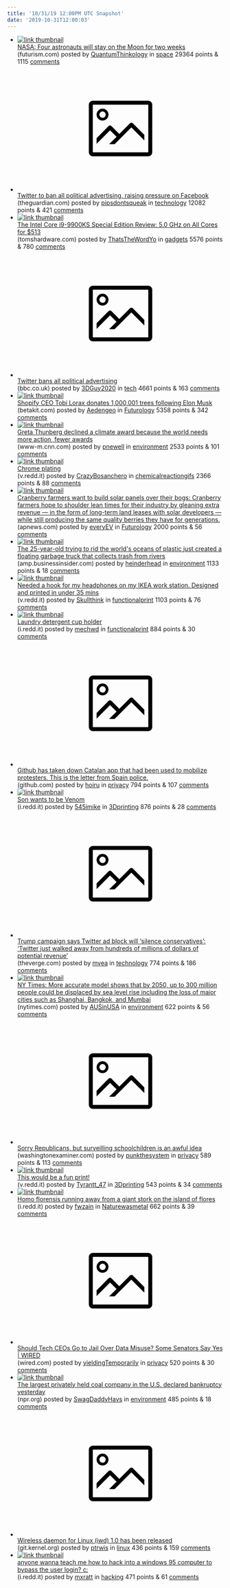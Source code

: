 ```yaml
---
title: '10/31/19 12:00PM UTC Snapshot'
date: '2019-10-31T12:00:03'
---
```

<ul>
<li><a href='https://futurism.com/the-byte/nasa-moon-visitors-stay-longer-apollo'><img src='https://b.thumbs.redditmedia.com/6pkgYp32uVC_P1nejsLKw79ZST81CWbyc8R--VvOCLU.jpg' alt='link thumbnail'></a><div><div class='linkTitle'><a href='https://futurism.com/the-byte/nasa-moon-visitors-stay-longer-apollo'>NASA: Four astronauts will stay on the Moon for two weeks</a></div>(futurism.com) posted by <a href='https://www.reddit.com/user/QuantumThinkology'>QuantumThinkology</a> in <a href='https://www.reddit.com/r/space'>space</a> 29364 points & 1115 <a href='https://www.reddit.com/r/space/comments/dpe4tv/nasa_four_astronauts_will_stay_on_the_moon_for/'>comments</a></div></li>

<li><a href='https://www.theguardian.com/technology/2019/oct/30/twitter-ban-political-advertising-us-election?CMP=Share_AndroidApp_reddit_is_fun'><svg version='1.1' viewBox='-34 -14 104 64' preserveAspectRatio='xMidYMid meet' xmlns='http://www.w3.org/2000/svg' xmlns:xlink='http://www.w3.org/1999/xlink'>
    <title>link thumbnail</title>
    <path d='M32,4H4A2,2,0,0,0,2,6V30a2,2,0,0,0,2,2H32a2,2,0,0,0,2-2V6A2,2,0,0,0,32,4ZM4,30V6H32V30Z'></path>
    <path d='M8.92,14a3,3,0,1,0-3-3A3,3,0,0,0,8.92,14Zm0-4.6A1.6,1.6,0,1,1,7.33,11,1.6,1.6,0,0,1,8.92,9.41Z'></path>
    <path d='M22.78,15.37l-5.4,5.4-4-4a1,1,0,0,0-1.41,0L5.92,22.9v2.83l6.79-6.79L16,22.18l-3.75,3.75H15l8.45-8.45L30,24V21.18l-5.81-5.81A1,1,0,0,0,22.78,15.37Z'></path>
</svg></a><div><div class='linkTitle'><a href='https://www.theguardian.com/technology/2019/oct/30/twitter-ban-political-advertising-us-election?CMP=Share_AndroidApp_reddit_is_fun'>Twitter to ban all political advertising, raising pressure on Facebook</a></div>(theguardian.com) posted by <a href='https://www.reddit.com/user/pipsdontsqueak'>pipsdontsqueak</a> in <a href='https://www.reddit.com/r/technology'>technology</a> 12082 points & 421 <a href='https://www.reddit.com/r/technology/comments/dpc29v/twitter_to_ban_all_political_advertising_raising/'>comments</a></div></li>

<li><a href='https://www.tomshardware.com/reviews/intel-core-i9-9900ks-special-edition-review'><img src='https://b.thumbs.redditmedia.com/Mh4r89RbyBP741DdonEi8FmtFW81MYP05j4CjmMJf_E.jpg' alt='link thumbnail'></a><div><div class='linkTitle'><a href='https://www.tomshardware.com/reviews/intel-core-i9-9900ks-special-edition-review'>The Intel Core i9-9900KS Special Edition Review: 5.0 GHz on All Cores for $513</a></div>(tomshardware.com) posted by <a href='https://www.reddit.com/user/ThatsTheWordYo'>ThatsTheWordYo</a> in <a href='https://www.reddit.com/r/gadgets'>gadgets</a> 5576 points & 780 <a href='https://www.reddit.com/r/gadgets/comments/dp6fv0/the_intel_core_i99900ks_special_edition_review_50/'>comments</a></div></li>

<li><a href='https://www.bbc.co.uk/news/world-us-canada-50243306'><svg version='1.1' viewBox='-34 -14 104 64' preserveAspectRatio='xMidYMid meet' xmlns='http://www.w3.org/2000/svg' xmlns:xlink='http://www.w3.org/1999/xlink'>
    <title>link thumbnail</title>
    <path d='M32,4H4A2,2,0,0,0,2,6V30a2,2,0,0,0,2,2H32a2,2,0,0,0,2-2V6A2,2,0,0,0,32,4ZM4,30V6H32V30Z'></path>
    <path d='M8.92,14a3,3,0,1,0-3-3A3,3,0,0,0,8.92,14Zm0-4.6A1.6,1.6,0,1,1,7.33,11,1.6,1.6,0,0,1,8.92,9.41Z'></path>
    <path d='M22.78,15.37l-5.4,5.4-4-4a1,1,0,0,0-1.41,0L5.92,22.9v2.83l6.79-6.79L16,22.18l-3.75,3.75H15l8.45-8.45L30,24V21.18l-5.81-5.81A1,1,0,0,0,22.78,15.37Z'></path>
</svg></a><div><div class='linkTitle'><a href='https://www.bbc.co.uk/news/world-us-canada-50243306'>Twitter bans all political advertising</a></div>(bbc.co.uk) posted by <a href='https://www.reddit.com/user/3DGuy2020'>3DGuy2020</a> in <a href='https://www.reddit.com/r/tech'>tech</a> 4661 points & 163 <a href='https://www.reddit.com/r/tech/comments/dpc9ey/twitter_bans_all_political_advertising/'>comments</a></div></li>

<li><a href='https://betakit.com/shopify-ceo-tobi-lutke-to-donate-1000001-trees-following-one-million-customer-milestone/'><img src='https://b.thumbs.redditmedia.com/XN1ucR1_y_HQg19mVOclGh8K0-SQXdXzFtsmqxpc1_A.jpg' alt='link thumbnail'></a><div><div class='linkTitle'><a href='https://betakit.com/shopify-ceo-tobi-lutke-to-donate-1000001-trees-following-one-million-customer-milestone/'>Shopify CEO Tobi Lorax donates 1,000,001 trees following Elon Musk</a></div>(betakit.com) posted by <a href='https://www.reddit.com/user/Aedengeo'>Aedengeo</a> in <a href='https://www.reddit.com/r/Futurology'>Futurology</a> 5358 points & 342 <a href='https://www.reddit.com/r/Futurology/comments/dpgul5/shopify_ceo_tobi_lorax_donates_1000001_trees/'>comments</a></div></li>

<li><a href='https://www-m.cnn.com/2019/10/29/world/greta-thunberg-nordic-award-decline-trnd/index.html'><img src='https://b.thumbs.redditmedia.com/RM7VccfN5UpLpP-33-eiWtfy2tik3eR2p-oM2eKBi4A.jpg' alt='link thumbnail'></a><div><div class='linkTitle'><a href='https://www-m.cnn.com/2019/10/29/world/greta-thunberg-nordic-award-decline-trnd/index.html'>Greta Thunberg declined a climate award because the world needs more action, fewer awards</a></div>(www-m.cnn.com) posted by <a href='https://www.reddit.com/user/pnewell'>pnewell</a> in <a href='https://www.reddit.com/r/environment'>environment</a> 2533 points & 101 <a href='https://www.reddit.com/r/environment/comments/dp6dfs/greta_thunberg_declined_a_climate_award_because/'>comments</a></div></li>

<li><a href='https://v.redd.it/2xq1wvhsopv31'><img src='https://b.thumbs.redditmedia.com/iTn-lg7RPqMvcDlmDspqV290pbkRA6_Rp2hB95ogZYE.jpg' alt='link thumbnail'></a><div><div class='linkTitle'><a href='https://v.redd.it/2xq1wvhsopv31'>Chrome plating</a></div>(v.redd.it) posted by <a href='https://www.reddit.com/user/CrazyBosanchero'>CrazyBosanchero</a> in <a href='https://www.reddit.com/r/chemicalreactiongifs'>chemicalreactiongifs</a> 2366 points & 88 <a href='https://www.reddit.com/r/chemicalreactiongifs/comments/dp9qof/chrome_plating/'>comments</a></div></li>

<li><a href='https://apnews.com/6bbb08841ba14027825f0c9992307203'><img src='https://b.thumbs.redditmedia.com/mFt9Hb5nhGPFDh8GNq_vwKqxoulMncdeSOrBW181rGc.jpg' alt='link thumbnail'></a><div><div class='linkTitle'><a href='https://apnews.com/6bbb08841ba14027825f0c9992307203'>Cranberry farmers want to build solar panels over their bogs: Cranberry farmers hope to shoulder lean times for their industry by gleaning extra revenue — in the form of long-term land leases with solar developers — while still producing the same quality berries they have for generations.</a></div>(apnews.com) posted by <a href='https://www.reddit.com/user/everyEV'>everyEV</a> in <a href='https://www.reddit.com/r/Futurology'>Futurology</a> 2000 points & 56 <a href='https://www.reddit.com/r/Futurology/comments/dpaqa1/cranberry_farmers_want_to_build_solar_panels_over/'>comments</a></div></li>

<li><a href='https://amp.businessinsider.com/ocean-cleanup-device-catches-plastic-in-rivers-2019-10'><img src='https://b.thumbs.redditmedia.com/pdhvF3Q2BHD6-bKVJUgqVhJPT2lchJ1MBnLAeTL6p-Y.jpg' alt='link thumbnail'></a><div><div class='linkTitle'><a href='https://amp.businessinsider.com/ocean-cleanup-device-catches-plastic-in-rivers-2019-10'>The 25-year-old trying to rid the world's oceans of plastic just created a floating garbage truck that collects trash from rivers</a></div>(amp.businessinsider.com) posted by <a href='https://www.reddit.com/user/heinderhead'>heinderhead</a> in <a href='https://www.reddit.com/r/environment'>environment</a> 1133 points & 18 <a href='https://www.reddit.com/r/environment/comments/dp8zxl/the_25yearold_trying_to_rid_the_worlds_oceans_of/'>comments</a></div></li>

<li><a href='https://v.redd.it/xsy9mf4supv31'><img src='https://b.thumbs.redditmedia.com/QW-j3wYOv6T0xF7yUUzJmh2bqr30uDotK0e8OyWmXEA.jpg' alt='link thumbnail'></a><div><div class='linkTitle'><a href='https://v.redd.it/xsy9mf4supv31'>Needed a hook for my headphones on my IKEA work station. Designed and printed in under 35 mins</a></div>(v.redd.it) posted by <a href='https://www.reddit.com/user/Skullthink'>Skullthink</a> in <a href='https://www.reddit.com/r/functionalprint'>functionalprint</a> 1103 points & 76 <a href='https://www.reddit.com/r/functionalprint/comments/dpa4ha/needed_a_hook_for_my_headphones_on_my_ikea_work/'>comments</a></div></li>

<li><a href='https://i.redd.it/7egxp6i1vrv31.png'><img src='https://b.thumbs.redditmedia.com/S8Ze4TLY1MTqjOSfoiyVW9RfWq_1nwC63mSAQ_FA1xQ.jpg' alt='link thumbnail'></a><div><div class='linkTitle'><a href='https://i.redd.it/7egxp6i1vrv31.png'>Laundry detergent cup holder</a></div>(i.redd.it) posted by <a href='https://www.reddit.com/user/mechwd'>mechwd</a> in <a href='https://www.reddit.com/r/functionalprint'>functionalprint</a> 884 points & 30 <a href='https://www.reddit.com/r/functionalprint/comments/dpfr9c/laundry_detergent_cup_holder/'>comments</a></div></li>

<li><a href='https://github.com/github/gov-takedowns/blob/master/Spain/2019/2019-10-23-GuardiaCivil.md'><svg version='1.1' viewBox='-34 -14 104 64' preserveAspectRatio='xMidYMid meet' xmlns='http://www.w3.org/2000/svg' xmlns:xlink='http://www.w3.org/1999/xlink'>
    <title>link thumbnail</title>
    <path d='M32,4H4A2,2,0,0,0,2,6V30a2,2,0,0,0,2,2H32a2,2,0,0,0,2-2V6A2,2,0,0,0,32,4ZM4,30V6H32V30Z'></path>
    <path d='M8.92,14a3,3,0,1,0-3-3A3,3,0,0,0,8.92,14Zm0-4.6A1.6,1.6,0,1,1,7.33,11,1.6,1.6,0,0,1,8.92,9.41Z'></path>
    <path d='M22.78,15.37l-5.4,5.4-4-4a1,1,0,0,0-1.41,0L5.92,22.9v2.83l6.79-6.79L16,22.18l-3.75,3.75H15l8.45-8.45L30,24V21.18l-5.81-5.81A1,1,0,0,0,22.78,15.37Z'></path>
</svg></a><div><div class='linkTitle'><a href='https://github.com/github/gov-takedowns/blob/master/Spain/2019/2019-10-23-GuardiaCivil.md'>Github has taken down Catalan app that had been used to mobilize protesters. This is the letter from Spain police.</a></div>(github.com) posted by <a href='https://www.reddit.com/user/hoiru'>hoiru</a> in <a href='https://www.reddit.com/r/privacy'>privacy</a> 794 points & 107 <a href='https://www.reddit.com/r/privacy/comments/dpbobl/github_has_taken_down_catalan_app_that_had_been/'>comments</a></div></li>

<li><a href='https://i.redd.it/7mn051dawsv31.jpg'><img src='https://b.thumbs.redditmedia.com/13cG13R1NHF_X_d8R7jpKDyFhRwbxoR161Ko2CV-Oak.jpg' alt='link thumbnail'></a><div><div class='linkTitle'><a href='https://i.redd.it/7mn051dawsv31.jpg'>Son wants to be Venom</a></div>(i.redd.it) posted by <a href='https://www.reddit.com/user/545imike'>545imike</a> in <a href='https://www.reddit.com/r/3Dprinting'>3Dprinting</a> 876 points & 28 <a href='https://www.reddit.com/r/3Dprinting/comments/dpiafq/son_wants_to_be_venom/'>comments</a></div></li>

<li><a href='https://www.theverge.com/2019/10/30/20940840/donald-trump-twitter-facebook-political-ads-ban-ron-wyden'><svg version='1.1' viewBox='-34 -14 104 64' preserveAspectRatio='xMidYMid meet' xmlns='http://www.w3.org/2000/svg' xmlns:xlink='http://www.w3.org/1999/xlink'>
    <title>link thumbnail</title>
    <path d='M32,4H4A2,2,0,0,0,2,6V30a2,2,0,0,0,2,2H32a2,2,0,0,0,2-2V6A2,2,0,0,0,32,4ZM4,30V6H32V30Z'></path>
    <path d='M8.92,14a3,3,0,1,0-3-3A3,3,0,0,0,8.92,14Zm0-4.6A1.6,1.6,0,1,1,7.33,11,1.6,1.6,0,0,1,8.92,9.41Z'></path>
    <path d='M22.78,15.37l-5.4,5.4-4-4a1,1,0,0,0-1.41,0L5.92,22.9v2.83l6.79-6.79L16,22.18l-3.75,3.75H15l8.45-8.45L30,24V21.18l-5.81-5.81A1,1,0,0,0,22.78,15.37Z'></path>
</svg></a><div><div class='linkTitle'><a href='https://www.theverge.com/2019/10/30/20940840/donald-trump-twitter-facebook-political-ads-ban-ron-wyden'>Trump campaign says Twitter ad block will ‘silence conservatives’: ‘Twitter just walked away from hundreds of millions of dollars of potential revenue’</a></div>(theverge.com) posted by <a href='https://www.reddit.com/user/mvea'>mvea</a> in <a href='https://www.reddit.com/r/technology'>technology</a> 774 points & 186 <a href='https://www.reddit.com/r/technology/comments/dpefi5/trump_campaign_says_twitter_ad_block_will_silence/'>comments</a></div></li>

<li><a href='https://www.nytimes.com/interactive/2019/10/29/climate/coastal-cities-underwater.html'><img src='https://a.thumbs.redditmedia.com/DKOl3d2n2SWWWLJoLwDHkuXqP_g1R_nHY_NiCLv-iP0.jpg' alt='link thumbnail'></a><div><div class='linkTitle'><a href='https://www.nytimes.com/interactive/2019/10/29/climate/coastal-cities-underwater.html'>NY Times: More accurate model shows that by 2050, up to 300 million people could be displaced by sea level rise including the loss of major cities such as Shanghai, Bangkok, and Mumbai</a></div>(nytimes.com) posted by <a href='https://www.reddit.com/user/AUSinUSA'>AUSinUSA</a> in <a href='https://www.reddit.com/r/environment'>environment</a> 622 points & 56 <a href='https://www.reddit.com/r/environment/comments/dp5qfp/ny_times_more_accurate_model_shows_that_by_2050/'>comments</a></div></li>

<li><a href='https://www.washingtonexaminer.com/opinion/sorry-john-cornyn-but-surveilling-schoolchildren-is-an-awful-idea'><svg version='1.1' viewBox='-34 -14 104 64' preserveAspectRatio='xMidYMid meet' xmlns='http://www.w3.org/2000/svg' xmlns:xlink='http://www.w3.org/1999/xlink'>
    <title>link thumbnail</title>
    <path d='M32,4H4A2,2,0,0,0,2,6V30a2,2,0,0,0,2,2H32a2,2,0,0,0,2-2V6A2,2,0,0,0,32,4ZM4,30V6H32V30Z'></path>
    <path d='M8.92,14a3,3,0,1,0-3-3A3,3,0,0,0,8.92,14Zm0-4.6A1.6,1.6,0,1,1,7.33,11,1.6,1.6,0,0,1,8.92,9.41Z'></path>
    <path d='M22.78,15.37l-5.4,5.4-4-4a1,1,0,0,0-1.41,0L5.92,22.9v2.83l6.79-6.79L16,22.18l-3.75,3.75H15l8.45-8.45L30,24V21.18l-5.81-5.81A1,1,0,0,0,22.78,15.37Z'></path>
</svg></a><div><div class='linkTitle'><a href='https://www.washingtonexaminer.com/opinion/sorry-john-cornyn-but-surveilling-schoolchildren-is-an-awful-idea'>Sorry Republicans, but surveilling schoolchildren is an awful idea</a></div>(washingtonexaminer.com) posted by <a href='https://www.reddit.com/user/punkthesystem'>punkthesystem</a> in <a href='https://www.reddit.com/r/privacy'>privacy</a> 589 points & 113 <a href='https://www.reddit.com/r/privacy/comments/dp7xh3/sorry_republicans_but_surveilling_schoolchildren/'>comments</a></div></li>

<li><a href='https://v.redd.it/qmcijb5rpqv31'><img src='https://a.thumbs.redditmedia.com/rqX64ahajDkXH8iNV77ZvY_Qia82VHMznKl6SsNx4v8.jpg' alt='link thumbnail'></a><div><div class='linkTitle'><a href='https://v.redd.it/qmcijb5rpqv31'>This would be a fun print!</a></div>(v.redd.it) posted by <a href='https://www.reddit.com/user/Tyrantt_47'>Tyrantt_47</a> in <a href='https://www.reddit.com/r/3Dprinting'>3Dprinting</a> 543 points & 34 <a href='https://www.reddit.com/r/3Dprinting/comments/dpdsg5/this_would_be_a_fun_print/'>comments</a></div></li>

<li><a href='https://i.redd.it/l18l09pspsv31.jpg'><img src='https://b.thumbs.redditmedia.com/9kLvdrlPatKOv4XwuPYTqiTK7YVx0G68fPehbMEsryU.jpg' alt='link thumbnail'></a><div><div class='linkTitle'><a href='https://i.redd.it/l18l09pspsv31.jpg'>Homo florensis running away from a giant stork on the island of flores</a></div>(i.redd.it) posted by <a href='https://www.reddit.com/user/fwzain'>fwzain</a> in <a href='https://www.reddit.com/r/Naturewasmetal'>Naturewasmetal</a> 662 points & 39 <a href='https://www.reddit.com/r/Naturewasmetal/comments/dphyl5/homo_florensis_running_away_from_a_giant_stork_on/'>comments</a></div></li>

<li><a href='https://www.wired.com/story/wyden-mind-your-own-business-act/'><svg version='1.1' viewBox='-34 -14 104 64' preserveAspectRatio='xMidYMid meet' xmlns='http://www.w3.org/2000/svg' xmlns:xlink='http://www.w3.org/1999/xlink'>
    <title>link thumbnail</title>
    <path d='M32,4H4A2,2,0,0,0,2,6V30a2,2,0,0,0,2,2H32a2,2,0,0,0,2-2V6A2,2,0,0,0,32,4ZM4,30V6H32V30Z'></path>
    <path d='M8.92,14a3,3,0,1,0-3-3A3,3,0,0,0,8.92,14Zm0-4.6A1.6,1.6,0,1,1,7.33,11,1.6,1.6,0,0,1,8.92,9.41Z'></path>
    <path d='M22.78,15.37l-5.4,5.4-4-4a1,1,0,0,0-1.41,0L5.92,22.9v2.83l6.79-6.79L16,22.18l-3.75,3.75H15l8.45-8.45L30,24V21.18l-5.81-5.81A1,1,0,0,0,22.78,15.37Z'></path>
</svg></a><div><div class='linkTitle'><a href='https://www.wired.com/story/wyden-mind-your-own-business-act/'>Should Tech CEOs Go to Jail Over Data Misuse? Some Senators Say Yes | WIRED</a></div>(wired.com) posted by <a href='https://www.reddit.com/user/yieldingTemporarily'>yieldingTemporarily</a> in <a href='https://www.reddit.com/r/privacy'>privacy</a> 520 points & 30 <a href='https://www.reddit.com/r/privacy/comments/dpchpb/should_tech_ceos_go_to_jail_over_data_misuse_some/'>comments</a></div></li>

<li><a href='https://www.npr.org/2019/10/29/774391189/nations-largest-coal-producer-and-trump-booster-files-for-bankruptcy?utm_source=morning_brew'><img src='https://b.thumbs.redditmedia.com/NdpB_EhUb2qDjsdzN8BuQXrKXHkMBQxi1W1FJyLHZzw.jpg' alt='link thumbnail'></a><div><div class='linkTitle'><a href='https://www.npr.org/2019/10/29/774391189/nations-largest-coal-producer-and-trump-booster-files-for-bankruptcy?utm_source=morning_brew'>The largest privately held coal company in the U.S. declared bankruptcy yesterday</a></div>(npr.org) posted by <a href='https://www.reddit.com/user/SwagDaddyHavs'>SwagDaddyHavs</a> in <a href='https://www.reddit.com/r/environment'>environment</a> 485 points & 18 <a href='https://www.reddit.com/r/environment/comments/dpd0mm/the_largest_privately_held_coal_company_in_the_us/'>comments</a></div></li>

<li><a href='https://git.kernel.org/pub/scm/network/wireless/iwd.git/log/'><svg version='1.1' viewBox='-34 -14 104 64' preserveAspectRatio='xMidYMid meet' xmlns='http://www.w3.org/2000/svg' xmlns:xlink='http://www.w3.org/1999/xlink'>
    <title>link thumbnail</title>
    <path d='M32,4H4A2,2,0,0,0,2,6V30a2,2,0,0,0,2,2H32a2,2,0,0,0,2-2V6A2,2,0,0,0,32,4ZM4,30V6H32V30Z'></path>
    <path d='M8.92,14a3,3,0,1,0-3-3A3,3,0,0,0,8.92,14Zm0-4.6A1.6,1.6,0,1,1,7.33,11,1.6,1.6,0,0,1,8.92,9.41Z'></path>
    <path d='M22.78,15.37l-5.4,5.4-4-4a1,1,0,0,0-1.41,0L5.92,22.9v2.83l6.79-6.79L16,22.18l-3.75,3.75H15l8.45-8.45L30,24V21.18l-5.81-5.81A1,1,0,0,0,22.78,15.37Z'></path>
</svg></a><div><div class='linkTitle'><a href='https://git.kernel.org/pub/scm/network/wireless/iwd.git/log/'>Wireless daemon for Linux (iwd) 1.0 has been released</a></div>(git.kernel.org) posted by <a href='https://www.reddit.com/user/ptrwis'>ptrwis</a> in <a href='https://www.reddit.com/r/linux'>linux</a> 436 points & 159 <a href='https://www.reddit.com/r/linux/comments/dp65rz/wireless_daemon_for_linux_iwd_10_has_been_released/'>comments</a></div></li>

<li><a href='https://i.redd.it/kc6gdcenfsv31.png'><img src='https://b.thumbs.redditmedia.com/1Bl0i1rosBOcdotbRef5g9q44syQ-DTXHixad4jBQdc.jpg' alt='link thumbnail'></a><div><div class='linkTitle'><a href='https://i.redd.it/kc6gdcenfsv31.png'>anyone wanna teach me how to hack into a windows 95 computer to bypass the user login? c:</a></div>(i.redd.it) posted by <a href='https://www.reddit.com/user/mxratt'>mxratt</a> in <a href='https://www.reddit.com/r/hacking'>hacking</a> 471 points & 61 <a href='https://www.reddit.com/r/hacking/comments/dph8xy/anyone_wanna_teach_me_how_to_hack_into_a_windows/'>comments</a></div></li>

</ul>
